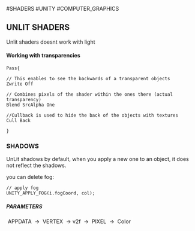 #SHADERS #UNITY #COMPUTER_GRAPHICS

## UNLIT SHADERS

Unlit shaders doesnt work with light
#### Working with transparencies

```CSHARP
Pass{

// This enables to see the backwards of a transparent objects
Zwrite Off

// Combines pixels of the shader within the ones there (actual transparency)
Blend SrcAlpha One

//Cullback is used to hide the back of the objects with textures 
Cull Back

}
```

### SHADOWS

UnLit shadows by default, when you apply a new one to an object, it does not reflect the shadows. 

you can delete fog: 

```CSHARP 
// apply fog
UNITY_APPLY_FOG(i.fogCoord, col);
```

##### PARAMETERS

<span style="border: 1px solid white; padding: 0.2rem; ">APPDATA</span> -> <span style="border: 1px solid white; padding: 0.2rem; ">VERTEX</span> -><span style="border: 1px solid white; padding: 0.2rem; ">v2f</span> -> <span style="border: 1px solid white; padding: 0.2rem; ">PIXEL</span> -> <span style="border: 1px solid white; padding: 0.2rem; ">Color</span> 